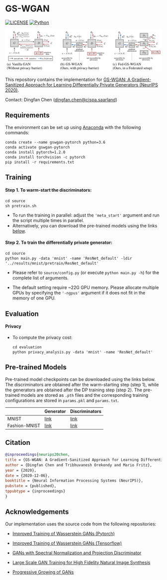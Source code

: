 # GS-WGAN
[![LICENSE](https://img.shields.io/badge/license-MIT-green?style=flat-square)](https://github.com/yaoyao-liu/mnemonics/blob/master/LICENSE)
[![Python](https://img.shields.io/badge/python-3.6-blue.svg?style=flat-square)](https://www.python.org/)

![](teaser.png)

This repository contains the implementation for [GS-WGAN: A Gradient-Sanitized Approach for Learning Differentially Private Generators (NeurIPS 2020)](https://arxiv.org/abs/2006.08265).

Contact: Dingfan Chen ([dingfan.chen@cispa.saarland](mailto:dingfan.chen@cispa.saarland))


## Requirements 
The environment can be set up using [Anaconda](https://www.anaconda.com/download/) with the following commands:

``` setup
conda create --name gswgan-pytorch python=3.6
conda activate gswgan-pytorch
conda install pytorch=1.2.0 
conda install torchvision -c pytorch
pip install -r requirements.txt
```

<!---Please note that modifications in registering the `backward_hook` (in `source/main.py`) may be required if you plan to use a different pytorch version. Please refer to the [pytorch document](https://pytorch.org/docs/versions.html) (select pytorch version &rarr; `torch.nn` &rarr;  `Module` &rarr; search for `register_backward_hook`) for more information.---> 

## Training 
#### Step 1. To warm-start the discriminators:
```warm-start
cd source
sh pretrain.sh
```
- To run the training in parallel: adjust the 
`'meta_start'` argument and run the script multiple times in parallel.
- Alternatively, you can download the pre-trained models using the links [below](#pre-trained-models). 
   
#### Step 2. To train the differentially private generator:
```train
cd source
python main.py -data 'mnist' -name 'ResNet_default' -ldir '../results/mnist/pretrain/ResNet_default'
```
- Please refer to `source/config.py` (or execute `python main.py -h`) for the complete list of arguments. 

- The default setting require ~22G GPU memory. Please allocate multiple GPUs by specifying the `'-ngpus'` argument if   it does not fit in the memory of one GPU. 

## Evaluation
#### Privacy
- To compute the privacy cost:
    ```privacy 
    cd evaluation
    python privacy_analysis.py -data 'mnist' -name 'ResNet_default'
    ```

## Pre-trained Models
Pre-trained model checkpoints can be downloaded using the links below. The discriminators are obtained after the 
warm-starting step (step 1), while the generators are obtained after the DP training step (step 2). 
The pre-trained models are stored as `.pth` files and the corresponding training configurations are stored in 
`params.pkl` and `params.txt`. 

|   |Generator  | Discriminators |  
|---|---|---|
|MNIST | [link](https://drive.google.com/drive/folders/19KaZouarxgo7qgH76aNTxYj2OTvqS7lL?usp=sharing) | [link](https://drive.google.com/drive/folders/1gg_pq5BkbexJgfuEzGd4fRCTAaLKVWQK?usp=sharing) | 
|Fashion-MNIST | [link](https://drive.google.com/drive/folders/1JzGFeFzyIQ_UuOtv3-XF7BjcrUG2I5jR?usp=sharing) | [link](https://drive.google.com/drive/folders/1XoWjS1cbG4Bihg5abOSvlf3r2MbkqPoL?usp=sharing) | 


## Citation
```bibtex
@inproceedings{neurips20chen,
title = {GS-WGAN: A Gradient-Sanitized Approach for Learning Differentially Private Generators},
author = {Dingfan Chen and Tribhuvanesh Orekondy and Mario Fritz},
year = {2020},
date = {2020-12-06},
booktitle = {Neural Information Processing Systems (NeurIPS)},
pubstate = {published},
tppubtype = {inproceedings}
}
```

## Acknowledgements

Our implementation uses the source code from the following repositories:

* [Improved Training of Wasserstein GANs (Pytorch)](https://github.com/caogang/wgan-gp.git)

* [Improved Training of Wasserstein GANs (Tensorflow)](https://github.com/igul222/improved_wgan_training)

* [GANs with Spectral Normalization and Projection Discriminator](https://github.com/pfnet-research/sngan_projection)

* [Large Scale GAN Training for High Fidelity Natural Image Synthesis](https://github.com/ajbrock/BigGAN-PyTorch.git)

* [Progressive Growing of GANs](https://github.com/tkarras/progressive_growing_of_gans.git)

